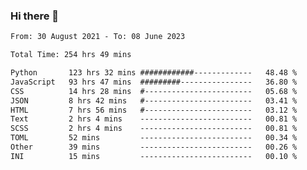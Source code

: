 ### Hi there 👋

<!--
**dominoto/dominoto** is a ✨ _special_ ✨ repository because its `README.md` (this file) appears on your GitHub profile.

Here are some ideas to get you started:

- 🔭 I’m currently working on ...
- 🌱 I’m currently learning ...
- 👯 I’m looking to collaborate on ...
- 🤔 I’m looking for help with ...
- 💬 Ask me about ...
- 📫 How to reach me: ...
- 😄 Pronouns: ...
- ⚡ Fun fact: ...
-->
<!--START_SECTION:waka-->

```txt
From: 30 August 2021 - To: 08 June 2023

Total Time: 254 hrs 49 mins

Python       123 hrs 32 mins ############-------------   48.48 %
JavaScript   93 hrs 47 mins  #########----------------   36.80 %
CSS          14 hrs 28 mins  #------------------------   05.68 %
JSON         8 hrs 42 mins   #------------------------   03.41 %
HTML         7 hrs 56 mins   #------------------------   03.12 %
Text         2 hrs 4 mins    -------------------------   00.81 %
SCSS         2 hrs 4 mins    -------------------------   00.81 %
TOML         52 mins         -------------------------   00.34 %
Other        39 mins         -------------------------   00.26 %
INI          15 mins         -------------------------   00.10 %
```

<!--END_SECTION:waka-->
